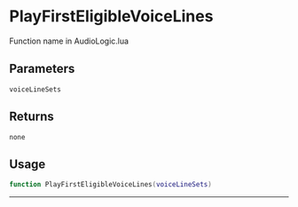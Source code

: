 # PlayFirstEligibleVoiceLines
Function name in AudioLogic.lua
## Parameters
`voiceLineSets`
## Returns
`none`
## Usage
```lua
function PlayFirstEligibleVoiceLines(voiceLineSets)
```
---
